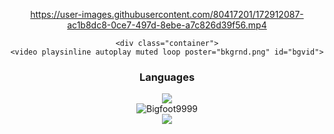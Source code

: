 <html>
<div align="center">

https://user-images.githubusercontent.com/80417201/172912087-ac1b8dc8-0ce7-497d-8ebe-a7c826d39f56.mp4


	<div class="container">
	<video playsinline autoplay muted loop poster="bkgrnd.png" id="bgvid">
  <source src="https://bigfootsgs.github.io/images/video.mp4" type="video/mp4">
</video>
  <h3>Languages</h3>
  <img src="https://skillicons.dev/icons?i=js,html,css,python,bash,java&perline=6"><br>
<img src="https://komarev.com/ghpvc/?username=Bigfoot9999&label=Profile Visitors&color=001eff&style=flat" alt="Bigfoot9999" /> <br>
  <a href="https://discord.gg/JYQ4n8DBKM"><img src="https://skillicons.dev/icons?i=discord"></a>
</div>

</html>
